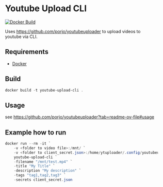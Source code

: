 # Youtube Upload CLI

[![Docker Build](https://github.com/jo-hoe/youtube-upload-cli/actions/workflows/docker-build-test.yml/badge.svg)](https://github.com/jo-hoe/youtube-upload-cli/actions?workflow=docker-build-test)

Uses <https://github.com/porjo/youtubeuploader> to upload videos to youtube via CLI.

## Requirements

- [Docker](https://www.docker.com/)

## Build

```PowerShell
docker build -t youtube-upload-cli .
```

## Usage

see <https://github.com/porjo/youtubeuploader?tab=readme-ov-file#usage>

## Example how to run

```PowerShell
docker run --rm -it `
    -v <folder to video file>:/mnt/ `
    -v <folder to client_secret.json>:/home/ytuploader/.config/youtubeuploader/ `
    youtube-upload-cli `
    -filename "/mnt/test.mp4" `
    -title "My Title" `
    -description "My description" `
    -tags "tag1,tag2,tag3" `
    -secrets client_secret.json
```
